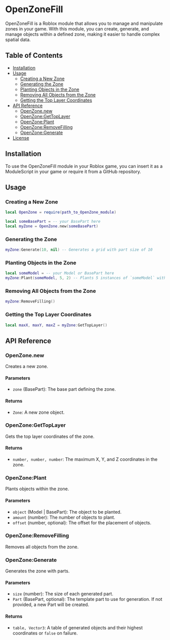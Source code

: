 # OpenZoneFill

OpenZoneFill is a Roblox module that allows you to manage and manipulate zones in your game. With this module, you can create, generate, and manage objects within a defined zone, making it easier to handle complex spatial data.

## Table of Contents

- [Installation](#installation)
- [Usage](#usage)
  - [Creating a New Zone](#creating-a-new-zone)
  - [Generating the Zone](#generating-the-zone)
  - [Planting Objects in the Zone](#planting-objects-in-the-zone)
  - [Removing All Objects from the Zone](#removing-all-objects-from-the-zone)
  - [Getting the Top Layer Coordinates](#getting-the-top-layer-coordinates)
- [API Reference](#api-reference)
  - [OpenZone.new](#openzonenew)
  - [OpenZone:GetTopLayer](#openzonegettoplayer)
  - [OpenZone:Plant](#openzoneplant)
  - [OpenZone:RemoveFilling](#openzoneremovefilling)
  - [OpenZone:Generate](#openzonegenerate)
- [License](#license)

## Installation

To use the OpenZoneFill module in your Roblox game, you can insert it as a ModuleScript in your game or require it from a GitHub repository.

## Usage

### Creating a New Zone

```lua
local OpenZone = require(path_to_OpenZone_module)

local someBasePart = -- your BasePart here
local myZone = OpenZone.new(someBasePart)
```

### Generating the Zone

```lua
myZone:Generate(10, nil) -- Generates a grid with part size of 10
```

### Planting Objects in the Zone

```lua
local someModel = -- your Model or BasePart here
myZone:Plant(someModel, 5, 2) -- Plants 5 instances of `someModel` with an offset of 2
```

### Removing All Objects from the Zone

```lua
myZone:RemoveFilling()
```

### Getting the Top Layer Coordinates

```lua
local maxX, maxY, maxZ = myZone:GetTopLayer()
```

## API Reference

### OpenZone.new

Creates a new zone.

#### Parameters

- `zone` (BasePart): The base part defining the zone.

#### Returns

- `Zone`: A new zone object.

### OpenZone:GetTopLayer

Gets the top layer coordinates of the zone.

#### Returns

- `number, number, number`: The maximum X, Y, and Z coordinates in the zone.

### OpenZone:Plant

Plants objects within the zone.

#### Parameters

- `object` (Model | BasePart): The object to be planted.
- `amount` (number): The number of objects to plant.
- `offset` (number, optional): The offset for the placement of objects.

### OpenZone:RemoveFilling

Removes all objects from the zone.

### OpenZone:Generate

Generates the zone with parts.

#### Parameters

- `size` (number): The size of each generated part.
- `Part` (BasePart, optional): The template part to use for generation. If not provided, a new Part will be created.

#### Returns

- `table, Vector3`: A table of generated objects and their highest coordinates or `false` on failure.
